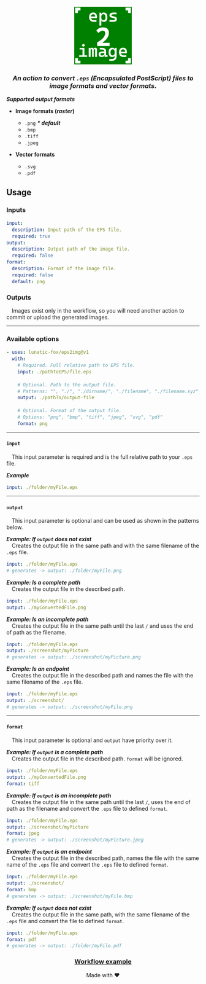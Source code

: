 <div align="center">

  ![EPS 2 Image](./.github/workflows/logo.png)

  ### *An action to convert `.eps` (Encapsulated PostScript) files to image formats and vector formats.*

</div>


***Supported output formats***
- **Image formats (*raster*)**
  - `.png` ***\* default***
  - `.bmp`
  - `.tiff`
  - `.jpeg`

- **Vector formats**
  - `.svg`
  - `.pdf`

## Usage
### Inputs
```yaml
input:
  description: Input path of the EPS file.
  required: true
output:
  description: Output path of the image file.
  required: false
format:
  description: Format of the image file.
  required: false
  default: png
```

### Outputs
&emsp;Images exist only in the workflow, so you will need another action to commit or upload the generated images.

---
### Available options
```yaml
- uses: lunatic-fox/eps2img@v1
  with:
    # Required. Full relative path to EPS file.
    input: ./pathToEPS/file.eps

    # Optional. Path to the output file.
    # Patterns: "", "./", "./dirname/", "./filename", "./filename.xyz"
    output: ./pathTo/output-file

    # Optional. Format of the output file.
    # Options: "png", "bmp", "tiff", "jpeg", "svg", "pdf"
    format: png
```
---

#### `input`
&emsp;This input parameter is required and is the full relative path to your `.eps` file.

***Example***
```yaml
input: ./folder/myFile.eps
```
---
#### `output`
&emsp;This input parameter is optional and can be used as shown in the patterns below.

***Example: If `output` does not exist***\
&emsp;Creates the output file in the same path and with the same filename of the `.eps` file.
```yaml
input: ./folder/myFile.eps
# generates -> output: ./folder/myFile.png 
```

***Example: Is a complete path***\
&emsp;Creates the output file in the described path.
```yaml
input: ./folder/myFile.eps
output: ./myConvertedFile.png 
```

***Example: Is an incomplete path***\
&emsp;Creates the output file in the same path until the last `/` and uses the end of path as the filename.
```yaml
input: ./folder/myFile.eps
output: ./screenshot/myPicture
# generates -> output: ./screenshot/myPicture.png 
```

***Example: Is an endpoint***\
&emsp;Creates the output file in the described path and names the file with the same filename of the `.eps` file.
```yaml
input: ./folder/myFile.eps
output: ./screenshot/
# generates -> output: ./screenshot/myFile.png 
```
---
#### `format`
&emsp;This input parameter is optional and `output` have priority over it.

***Example: If `output` is a complete path***\
&emsp;Creates the output file in the described path. `format` will be ignored.
```yaml
input: ./folder/myFile.eps
output: ./myConvertedFile.png
format: tiff
```

***Example: If `output` is an incomplete path***\
&emsp;Creates the output file in the same path until the last `/`, uses the end of path as the filename and convert the `.eps` file to defined `format`.
```yaml
input: ./folder/myFile.eps
output: ./screenshot/myPicture
format: jpeg
# generates -> output: ./screenshot/myPicture.jpeg
```

***Example: If `output` is an endpoint***\
&emsp;Creates the output file in the described path, names the file with the same name of the `.eps` file and convert the `.eps` file to defined `format`.
```yaml
input: ./folder/myFile.eps
output: ./screenshot/
format: bmp
# generates -> output: ./screenshot/myFile.bmp 
```

***Example: If `output` does not exist***\
&emsp;Creates the output file in the same path, with the same filename of the `.eps` file and convert the file to defined `format`.
```yaml
input: ./folder/myFile.eps
format: pdf
# generates -> output: ./folder/myFile.pdf
```

<div align="center">

  ### [Workflow example](./.github/workflows/demo.yml)

  Made with ❤
</div>
